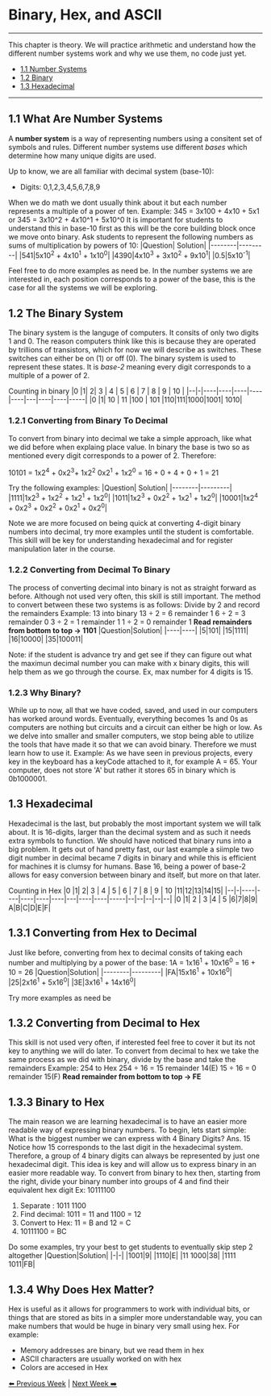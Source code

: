 # Binary, Hex, and ASCII
---
This chapter is theory. We will practice arithmetic and understand how the different number systems work and why we use them, no code just yet.
* [1.1 Number Systems](#11-what-are-number-systems)
* [1.2 Binary](#12-the-binary-system)
* [1.3 Hexadecimal](#13-hexadecimal)
---
## 1.1 What Are Number Systems
A **number system** is a way of representing numbers using a consitent set of symbols and rules. Different number systems use different _bases_ which determine how many unique digits are used. 

Up to know, we are all familiar with decimal system (base-10):
* Digits: 0,1,2,3,4,5,6,7,8,9

When we do math we dont usually think about it but each number represents a multiple of a power of ten. 
Example:
345 = 3x100 + 4x10 + 5x1 or 345 = 3x10^2 + 4x10^1 + 5x10^0
It is important for students to understand this in base-10 first as this will be the core building block once we move onto binary. Ask students to represent the following numbers as sums of multiplication by powers of 10:
|Question| Solution|
|--------|---------|
|541|5x10<sup>2</sup> + 4x10<sup>1</sup> + 1x10<sup>0</sup>|
|4390|4x10<sup>3</sup> + 3x10<sup>2</sup> + 9x10<sup>1</sup>|
|0.5|5x10<sup>-1</sup>|

Feel free to do more examples as need be. 
In the number systems we are interested in, each position corresponds to a power of the base, this is the case for all the systems we will be exploring. 

## 1.2 The Binary System
The binary system is the languge of computers. It consits of only two digits 1 and 0. The reason computers think like this is because they are operated by trillions of transistors, which for now we will describe as switches. These switches can either be on (1) or off (0). 
The binary system is used to represent these states. It is _base-2_ meaning every digit corresponds to a multiple of a power of 2. 

Counting in binary
|0 |1|   2| 3  | 4  | 5  | 6  | 7 | 8  | 9  | 10  |
|--|-|----|----|----|----|----|---|----|----|-----|
|0 |1| 10 | 11 |100 | 101 |110|111|1000|1001| 1010|

### 1.2.1 Converting from Binary To Decimal
To convert from binary into decimal we take a simple approach, like what we did before when explaing place value. In binary the base is two so as mentioned every digit corresponds to a power of 2. Therefore:

10101 = 1x2<sup>4</sup> + 0x2<sup>3</sup>+ 1x2<sup>2</sup> 0x2<sup>1</sup> + 1x2<sup>0</sup> 
= 16 + 0 + 4 + 0 + 1 
= 21

Try the following examples:
|Question| Solution|
|--------|---------|
|1111|1x2<sup>3</sup> + 1x2<sup>2</sup> + 1x2<sup>1</sup> + 1x2<sup>0</sup>|
|1011|1x2<sup>3</sup> + 0x2<sup>2</sup> + 1x2<sup>1</sup> + 1x2<sup>0</sup>|
|10001|1x2<sup>4</sup> + 0x2<sup>3</sup> + 0x2<sup>2</sup> + 0x2<sup>1</sup> + 0x2<sup>0</sup>|

Note we are more focused on being quick at converting 4-digit binary numbers into decimal, try more examples until the student is comfortable. This skill will be key for understanding hexadecimal and for register manipulation later in the course. 

### 1.2.2 Converting from Decimal To Binary
The process of converting decimal into binary is not as straight forward as before. Although not used very often, this skill is still important. The method to convert between these two systems is as follows: Divide by 2 and record the remainders
Example: 13 into binary
13 ÷ 2 = 6 remainder 1
6 ÷ 2 = 3  remainder 0
3 ÷ 2 = 1  remainder 1
1 ÷ 2 = 0  remainder 1
__Read remainders from bottom to top → 1101__
|Question|Solution|
|----|----|
|5|101|
|15|1111|
|16|10000|
|35|100011|

Note: if the student is advance try and get see if they can figure out what the maximun decimal number you can make with x binary digits, this will help them as we go through the course. Ex, max number for 4 digits is 15. 
### 1.2.3 Why Binary?
While up to now, all that we have coded, saved, and used in our computers has worked around words. Eventually, everything becomes 1s and 0s as computers are nothing but circuits and a circuit can either be high or low. As we delve into smaller and smaller computers, we stop being able to utilize the tools that have made it so that we can avoid binary. Therefore we must learn how to use it. 
Example:
As we have seen in previous projects, every key in the keyboard has a keyCode attached to it, for example A = 65. Your computer, does not store 'A' but rather it stores 65 in binary which is 0b1000001.

## 1.3 Hexadecimal
Hexadecimal is the last, but probably the most important system we will talk about. It is 16-digits, larger than the decimal system and as such it needs extra symbols to function. We should have noticed that binary runs into a big problem. It gets out of hand pretty fast, our last example a siimple two digit number in decimal became 7 digits in binary and while this is efficient for machines it is clumsy for humans. Base 16, being a power of base-2 allows for easy conversion between binary and itself, but more on that later. 

Counting in Hex
|0 |1|   2| 3  | 4  | 5  | 6  | 7 | 8  | 9  | 10  |11|12|13|14|15|
|--|-|----|----|----|----|----|---|----|----|-----|--|--|--|--|--|
|0 |1| 2 | 3 |4 | 5 |6|7|8|9| A|B|C|D|E|F|

## 1.3.1 Converting from Hex to Decimal
Just like before, converting from hex to decimal consits of taking each number and multiplying by a power of the base:
1A = 1x16<sup>1</sup> + 10x16<sup>0</sup> = 16 + 10 = 26
|Question|Solution|
|--------|---------|
|FA|15x16<sup>1</sup> + 10x16<sup>0</sup>|
|25|2x16<sup>1</sup> + 5x16<sup>0</sup>|
|3E|3x16<sup>1</sup> + 14x16<sup>0</sup>|

Try more examples as need be

## 1.3.2 Converting from Decimal to Hex
This skill is not used very often, if interested feel free to cover it but its not key to anything we will do later. 
To convert from decimal to hex we take the same process as we did with binary, divide by the base and take the remainders
Example:
254 to Hex
254 ÷ 16 = 15 remainder 14(E)
15 ÷ 16 = 0   remainder 15(F)
__Read remainder from bottom to top → FE__

## 1.3.3 Binary to Hex
The main reason we are learning hexadecimal is to have an easier more readable way of expressing binary numbers. To begin, lets start simple:
What is the biggest number we can express with 4 Binary Digits?
Ans. 15 
Notice how 15 corresponds to the last digit in the hexadecimal system. Therefore, a group of 4 binary digits can always be represented by just one hexadecimal digit. This idea is key and will allow us to express binary in an easier more readable way.
To convert from binary to hex then, starting from the right, divide your binary number into groups of 4 and find their equivalent hex digit
Ex: 10111100
1. Separate : 1011 1100
2. Find decimal: 1011 = 11 and 1100 = 12
3. Convert to Hex: 11 = B and 12 = C
4. 10111100 = BC

Do some examples, try your best to get students to eventually skip step 2 altogether
|Question|Solution|
|-|-|
|1001|9|
|1110|E|
|11 1000|38|
|1111 1011|FB|

## 1.3.4 Why Does Hex Matter?
Hex is useful as it allows for programmers to work with individual bits, or things that are stored as bits in a simpler more understandable way, you can make numbers that would be huge in binary very small using hex. 
For example:
- Memory addresses are binary, but we read them in hex
- ASCII characters are usually worked on with hex
- Colors are accesed in Hex




[⬅️ Previous Week](#) | [Next Week ➡️](../Week02_C_Basics/manual.md)
